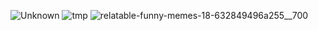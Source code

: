 
![Unknown](https://user-images.githubusercontent.com/118219280/212495356-68fc779e-8225-44e4-9adf-eba36ed1080a.jpeg)
![tmp](https://user-images.githubusercontent.com/118219280/212495491-55666088-4314-49c7-8bb5-53709268e2f6.gif)
![relatable-funny-memes-18-632849496a255__700](https://user-images.githubusercontent.com/118219280/212495624-69102c47-7dd2-4691-bf52-f508ffa37236.jpg)
